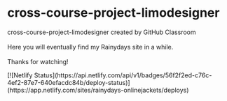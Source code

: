 # cross-course-project-limodesigner
cross-course-project-limodesigner created by GitHub Classroom <br><br>
Here you will eventually find my Rainydays site in a while. <br><br>
Thanks for watching!
<p>
[![Netlify Status](https://api.netlify.com/api/v1/badges/56f2f2ed-c76c-4ef2-87e7-640efacdc84b/deploy-status)](https://app.netlify.com/sites/rainydays-onlinejackets/deploys)
